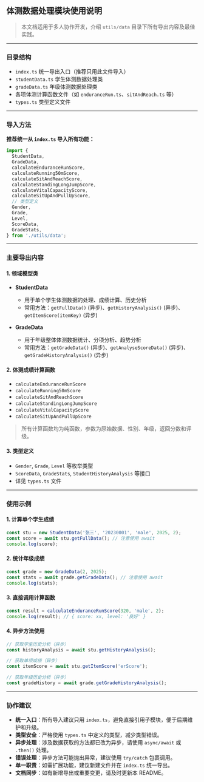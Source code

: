 
## 体测数据处理模块使用说明

> 本文档适用于多人协作开发，介绍 `utils/data` 目录下所有导出内容及最佳实践。

---

### 目录结构

- `index.ts` 统一导出入口（推荐只用此文件导入）
- `studentData.ts` 学生体测数据处理类
- `gradeData.ts` 年级体测数据处理类
- 各项体测计算函数文件（如 `enduranceRun.ts`、`sitAndReach.ts` 等）
- `types.ts` 类型定义文件

---

### 导入方法

**推荐统一从 `index.ts` 导入所有功能：**

```typescript
import {
  StudentData,
  GradeData,
  calculateEnduranceRunScore,
  calculateRunning50mScore,
  calculateSitAndReachScore,
  calculateStandingLongJumpScore,
  calculateVitalCapacityScore,
  calculateSitUpAndPullUpScore,
  // 类型定义
  Gender,
  Grade,
  Level,
  ScoreData,
  GradeStats,
} from './utils/data';
```

---

### 主要导出内容

#### 1. 领域模型类

- **StudentData**
  - 用于单个学生体测数据的处理、成绩计算、历史分析
  - 常用方法：`getFullData()` (异步)、`getHistoryAnalysis()` (异步)、`getItemScore(itemKey)` (异步)

- **GradeData**
  - 用于年级整体体测数据统计、分项分析、趋势分析
  - 常用方法：`getGradeData()` (异步)、`getAnalyseScoreData()` (异步)、`getGradeHistoryAnalysis()` (异步)

#### 2. 体测成绩计算函数

- `calculateEnduranceRunScore`
- `calculateRunning50mScore`
- `calculateSitAndReachScore`
- `calculateStandingLongJumpScore`
- `calculateVitalCapacityScore`
- `calculateSitUpAndPullUpScore`

> 所有计算函数均为纯函数，参数为原始数据、性别、年级，返回分数和评级。

#### 3. 类型定义

- `Gender`, `Grade`, `Level` 等枚举类型
- `ScoreData`, `GradeStats`, `StudentHistoryAnalysis` 等接口
- 详见 `types.ts` 文件

---

### 使用示例

#### 1. 计算单个学生成绩

```typescript
const stu = new StudentData('张三', '20230001', 'male', 2025, 2);
const score = await stu.getFullData(); // 注意使用 await
console.log(score);
```

#### 2. 统计年级成绩

```typescript
const grade = new GradeData(2, 2025);
const stats = await grade.getGradeData(); // 注意使用 await
console.log(stats);
```

#### 3. 直接调用计算函数

```typescript
const result = calculateEnduranceRunScore(320, 'male', 2);
console.log(result); // { score: xx, level: '良好' }
```

#### 4. 异步方法使用

```typescript
// 获取学生历史分析（异步）
const historyAnalysis = await stu.getHistoryAnalysis();

// 获取单项成绩（异步）
const itemScore = await stu.getItemScore('erScore');

// 获取年级历史分析（异步）
const gradeHistory = await grade.getGradeHistoryAnalysis();
```

---

### 协作建议

- **统一入口**：所有导入建议只用 `index.ts`，避免直接引用子模块，便于后期维护和升级。
- **类型安全**：严格使用 `types.ts` 中定义的类型，减少类型错误。
- **异步处理**：涉及数据获取的方法都已改为异步，请使用 `async/await` 或 `.then()` 处理。
- **错误处理**：异步方法可能抛出异常，建议使用 `try/catch` 包裹调用。
- **单一职责**：如需扩展功能，建议新建文件并在 `index.ts` 统一导出。
- **文档同步**：如有新增导出或重要变更，请及时更新本 README。
